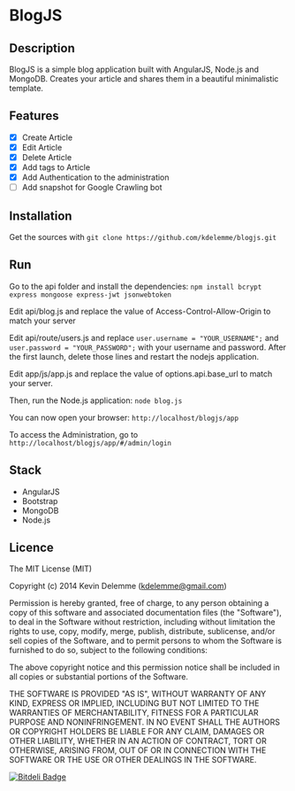 # BlogJS


## Description

BlogJS is a simple blog application built with AngularJS, Node.js and MongoDB. Creates your article and shares them in a beautiful minimalistic template.

## Features

- [x] Create Article
- [x] Edit Article
- [x] Delete Article
- [x] Add tags to Article
- [x] Add Authentication to the administration
- [ ] Add snapshot for Google Crawling bot

## Installation

Get the sources with `git clone https://github.com/kdelemme/blogjs.git`

## Run

Go to the api folder and install the dependencies: `npm install bcrypt express mongoose express-jwt jsonwebtoken`

Edit api/blog.js and replace the value of Access-Control-Allow-Origin to match your server

Edit api/route/users.js and replace `user.username = "YOUR_USERNAME";` and `user.password = "YOUR_PASSWORD";` with your username and password. After the first launch, delete those lines and restart the nodejs application.

Edit app/js/app.js and replace the value of options.api.base_url to match your server.

Then, run the Node.js application: `node blog.js`

You can now open your browser: `http://localhost/blogjs/app`

To access the Administration, go to `http://localhost/blogjs/app/#/admin/login`

## Stack

* AngularJS
* Bootstrap
* MongoDB
* Node.js

## Licence
The MIT License (MIT)

Copyright (c) 2014 Kevin Delemme (kdelemme@gmail.com)

Permission is hereby granted, free of charge, to any person obtaining a copy
of this software and associated documentation files (the "Software"), to deal
in the Software without restriction, including without limitation the rights
to use, copy, modify, merge, publish, distribute, sublicense, and/or sell
copies of the Software, and to permit persons to whom the Software is
furnished to do so, subject to the following conditions:

The above copyright notice and this permission notice shall be included in
all copies or substantial portions of the Software.

THE SOFTWARE IS PROVIDED "AS IS", WITHOUT WARRANTY OF ANY KIND, EXPRESS OR
IMPLIED, INCLUDING BUT NOT LIMITED TO THE WARRANTIES OF MERCHANTABILITY,
FITNESS FOR A PARTICULAR PURPOSE AND NONINFRINGEMENT. IN NO EVENT SHALL THE
AUTHORS OR COPYRIGHT HOLDERS BE LIABLE FOR ANY CLAIM, DAMAGES OR OTHER
LIABILITY, WHETHER IN AN ACTION OF CONTRACT, TORT OR OTHERWISE, ARISING FROM,
OUT OF OR IN CONNECTION WITH THE SOFTWARE OR THE USE OR OTHER DEALINGS IN
THE SOFTWARE.


[![Bitdeli Badge](https://d2weczhvl823v0.cloudfront.net/kdelemme/blogjs/trend.png)](https://bitdeli.com/free "Bitdeli Badge")

